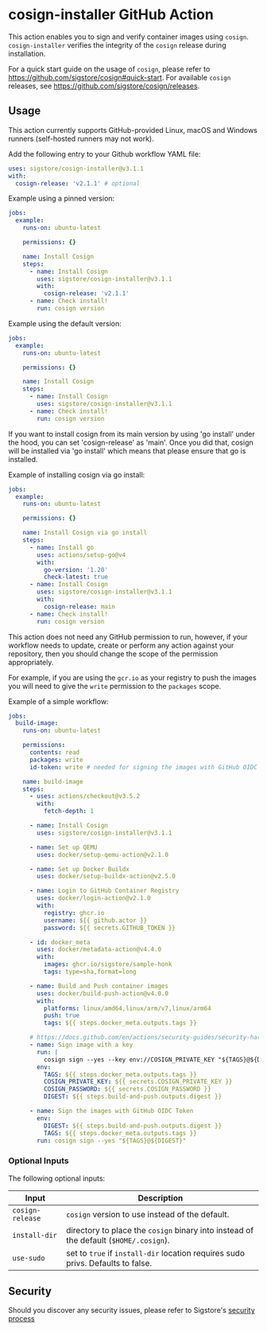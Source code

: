 # cosign-installer GitHub Action

This action enables you to sign and verify container images using `cosign`.
`cosign-installer` verifies the integrity of the `cosign` release during installation.

For a quick start guide on the usage of `cosign`, please refer to https://github.com/sigstore/cosign#quick-start.
For available `cosign` releases, see https://github.com/sigstore/cosign/releases.

## Usage

This action currently supports GitHub-provided Linux, macOS and Windows runners (self-hosted runners may not work).

Add the following entry to your Github workflow YAML file:

```yaml
uses: sigstore/cosign-installer@v3.1.1
with:
  cosign-release: 'v2.1.1' # optional
```

Example using a pinned version:

```yaml
jobs:
  example:
    runs-on: ubuntu-latest

    permissions: {}

    name: Install Cosign
    steps:
      - name: Install Cosign
        uses: sigstore/cosign-installer@v3.1.1
        with:
          cosign-release: 'v2.1.1'
      - name: Check install!
        run: cosign version
```

Example using the default version:

```yaml
jobs:
  example:
    runs-on: ubuntu-latest

    permissions: {}

    name: Install Cosign
    steps:
      - name: Install Cosign
        uses: sigstore/cosign-installer@v3.1.1
      - name: Check install!
        run: cosign version
```

If you want to install cosign from its main version by using 'go install' under the hood, you can set 'cosign-release' as 'main'. Once you did that, cosign will be installed via 'go install' which means that please ensure that go is installed.

Example of installing cosign via go install:

```yaml
jobs:
  example:
    runs-on: ubuntu-latest

    permissions: {}

    name: Install Cosign via go install
    steps:
      - name: Install go
        uses: actions/setup-go@v4
        with:
          go-version: '1.20'
          check-latest: true
      - name: Install Cosign
        uses: sigstore/cosign-installer@v3.1.1
        with:
          cosign-release: main
      - name: Check install!
        run: cosign version
```

This action does not need any GitHub permission to run, however, if your workflow needs to update, create or perform any
action against your repository, then you should change the scope of the permission appropriately.

For example, if you are using the `gcr.io` as your registry to push the images you will need to give the `write` permission
to the `packages` scope.

Example of a simple workflow:

```yaml
jobs:
  build-image:
    runs-on: ubuntu-latest

    permissions:
      contents: read
      packages: write
      id-token: write # needed for signing the images with GitHub OIDC Token

    name: build-image
    steps:
      - uses: actions/checkout@v3.5.2
        with:
          fetch-depth: 1

      - name: Install Cosign
        uses: sigstore/cosign-installer@v3.1.1

      - name: Set up QEMU
        uses: docker/setup-qemu-action@v2.1.0

      - name: Set up Docker Buildx
        uses: docker/setup-buildx-action@v2.5.0

      - name: Login to GitHub Container Registry
        uses: docker/login-action@v2.1.0
        with:
          registry: ghcr.io
          username: ${{ github.actor }}
          password: ${{ secrets.GITHUB_TOKEN }}

      - id: docker_meta
        uses: docker/metadata-action@v4.4.0
        with:
          images: ghcr.io/sigstore/sample-honk
          tags: type=sha,format=long

      - name: Build and Push container images
        uses: docker/build-push-action@v4.0.0
        with:
          platforms: linux/amd64,linux/arm/v7,linux/arm64
          push: true
          tags: ${{ steps.docker_meta.outputs.tags }}

      # https://docs.github.com/en/actions/security-guides/security-hardening-for-github-actions#using-an-intermediate-environment-variable
      - name: Sign image with a key
        run: |
          cosign sign --yes --key env://COSIGN_PRIVATE_KEY "${TAGS}@${DIGEST}"
        env:
          TAGS: ${{ steps.docker_meta.outputs.tags }}
          COSIGN_PRIVATE_KEY: ${{ secrets.COSIGN_PRIVATE_KEY }}
          COSIGN_PASSWORD: ${{ secrets.COSIGN_PASSWORD }}
          DIGEST: ${{ steps.build-and-push.outputs.digest }}

      - name: Sign the images with GitHub OIDC Token
        env:
          DIGEST: ${{ steps.build-and-push.outputs.digest }}
          TAGS: ${{ steps.docker_meta.outputs.tags }}
        run: cosign sign --yes "${TAGS}@${DIGEST}"
```

### Optional Inputs
The following optional inputs:

| Input | Description |
| --- | --- |
| `cosign-release` | `cosign` version to use instead of the default. |
| `install-dir` | directory to place the `cosign` binary into instead of the default (`$HOME/.cosign`). |
| `use-sudo` | set to `true` if `install-dir` location requires sudo privs. Defaults to false. |

## Security

Should you discover any security issues, please refer to Sigstore's [security
process](https://github.com/sigstore/.github/blob/main/SECURITY.md)
